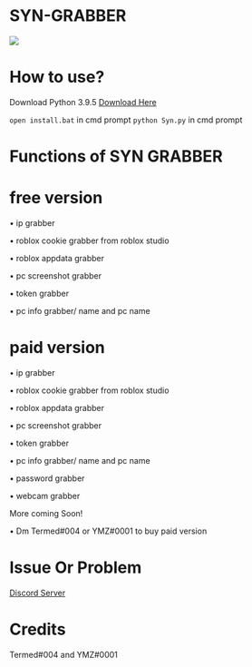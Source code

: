 # SYN-GRABBER

<img src="https://media.discordapp.net/attachments/1014901532497551371/1029069967548743820/IMG_7070.gif">

# How to use? 

Download Python 3.9.5
<a href="https://www.python.org/downloads/release/python-395/">Download Here</a> 

```open install.bat``` in cmd prompt
```python Syn.py``` in cmd prompt

# Functions of SYN GRABBER

# free version

• ip grabber

• roblox cookie grabber from roblox studio

• roblox appdata grabber 

• pc screenshot grabber

• token grabber

• pc info grabber/ name and pc name

# paid version

• ip grabber

• roblox cookie grabber from roblox studio

• roblox appdata grabber 

• pc screenshot grabber

• token grabber

• pc info grabber/ name and pc name

• password grabber

• webcam grabber 

More coming Soon!

• Dm Termed#004 or YMZ#0001 to buy paid version

# Issue Or Problem
<a href="https://discord.gg/G7xshauqqp">Discord Server</a> 

# Credits

Termed#004 and YMZ#0001
